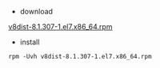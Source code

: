 * download

[v8dist-8.1.307-1.el7.x86_64.rpm](https://mega.nz/file/YIAUTRzb#qCGmdAn-3EuQa_bI_RcqQsl23aQ9fwqjH7pYCwbSMP0)

* install

```shell
rpm -Uvh v8dist-8.1.307-1.el7.x86_64.rpm
``` 
